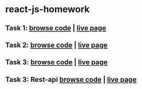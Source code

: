 # react-js-homework
## Task 1: [browse code](https://github.com/KAVASAKKI/react-js-homework/tree/01-components) | [live page](https://components-01-profile.herokuapp.com/)
## Task 2: [browse code](https://github.com/KAVASAKKI/react-js-homework/tree/02-forms-events) | [live page](https://forms-events-02.herokuapp.com/)
## Task 3: [browse code](https://github.com/KAVASAKKI/react-js-homework/tree/03-lifecycle) | [live page](https://lifecycle-03.herokuapp.com/)
## Task 3: Rest-api [browse code](https://github.com/KAVASAKKI/react-js-homework/tree/03-rest-api) | [live page](https://images-03.herokuapp.com/)
